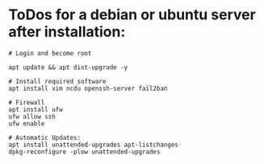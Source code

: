 # ToDos for a debian or ubuntu server after installation:


```
# Login and become root

apt update && apt dist-upgrade -y

# Install required software
apt install vim ncdu openssh-server fail2ban

# Firewall
apt install ufw 
ufw allow ssh
ufw enable

# Automatic Updates:
apt install unattended-upgrades apt-listchanges
dpkg-reconfigure -plow unattended-upgrades
```